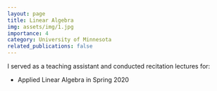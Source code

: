 ```yaml
---
layout: page
title: Linear Algebra
img: assets/img/1.jpg
importance: 4
category: University of Minnesota
related_publications: false
---
```


I served as a teaching assistant and conducted recitation lectures for:

- Applied Linear Algebra in Spring 2020


